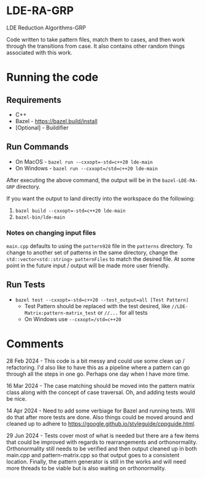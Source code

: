 # LDE-RA-GRP
LDE Reduction Algorithms-GRP

Code written to take pattern files, match them to cases, and then work through the transitions from case.  It also contains other random things associated with this work.

# Running the code
## Requirements
 * C++
 * Bazel - https://bazel.build/install
 * [Optional] - Buildifier

## Run Commands
 * On MacOS - `bazel run --cxxopt=-std=c++20 lde-main`
 * On Windows - `bazel run --cxxopt=/std=c++20 lde-main`

After executing the above command, the output will be in the `bazel-LDE-RA-GRP` directory.  

If you want the output to land directly into the workspace do the following:
 1. `bazel build --cxxopt=-std=c++20 lde-main`
 1. `bazel-bin/lde-main`

### Notes on changing input files
`main.cpp` defaults to using the `pattern928` file in the `patterns` directory.  To change to another set of patterns in the same directory, change the ` std::vector<std::string> patternFiles` to match the desired file.  At some point in the future input / output will be made more user friendly.

## Run Tests
 * `bazel test --cxxopt=-std=c++20 --test_output=all [Test Pattern]`
   * Test Pattern should be replaced with the test desired, like `//LDE-Matrix:pattern-matrix_test` or `//...` for all tests
   * On Windows use `--cxxopt=/std=c++20`

# Comments
28 Feb 2024 - This code is a bit messy and could use some clean up / refactoring.  I'd also like to have this as a pipeline where a pattern can go through all the steps in one go.  Perhaps one day when I have more time.

16 Mar 2024 - The case matching should be moved into the pattern matrix class along with the concept of case traversal.  Oh, and adding tests would be nice.

14 Apr 2024 - Need to add some verbiage for Bazel and running tests.  Will do that after more tests are done.  Also things could be moved around and cleaned up to adhere to https://google.github.io/styleguide/cppguide.html.

29 Jun 2024 - Tests cover most of what is needed but there are a few items that could be improved with regards to rearrangements and orthonormality.  Orthonormality still needs to be verified and then output cleaned up in both main.cpp and pattern-matrix.cpp so that output goes to a consistent location.  Finally, the pattern generator is still in the works and will need more threads to be viable but is also waiting on orthonormality.
